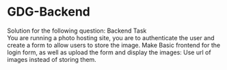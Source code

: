 # GDG-Backend

Solution for the following question:
  Backend Task  
  You are running a photo hosting   site, you are to authenticate the user and create a form to allow users to store the image. Make Basic   frontend for the login form, as well as upload the form and display the images: 
  Use url of images instead of storing them. 

  
